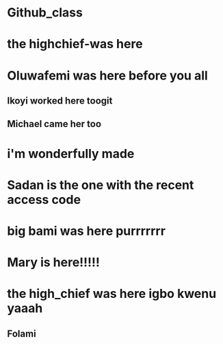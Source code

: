 # Github_class

# the highchief-was here

# Oluwafemi was here before you all

## Ikoyi worked here toogit

## Michael came her too

# i'm wonderfully made

# Sadan is the one with the recent access code

# big bami was here purrrrrrr

# Mary is here!!!!!

# the high_chief was here igbo kwenu yaaah

## Folami

